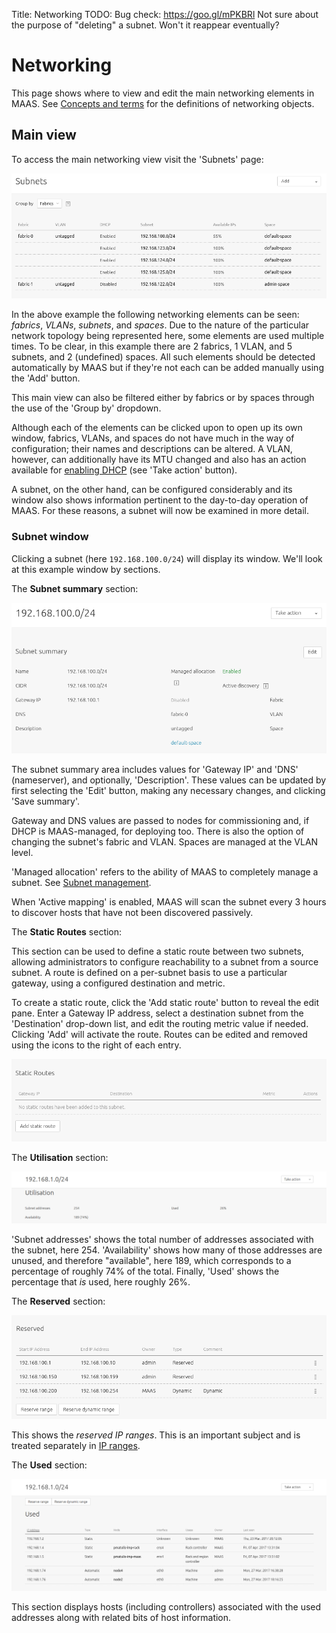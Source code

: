 Title: Networking
TODO:  Bug check: https://goo.gl/mPKBRl
       Not sure about the purpose of "deleting" a subnet. Won't it reappear eventually?


# Networking

This page shows where to view and edit the main networking elements in MAAS.
See [Concepts and terms][concepts] for the definitions of networking objects.


## Main view

To access the main networking view visit the 'Subnets' page:

![subnets page][img__subnets]

In the above example the following networking elements can be seen: *fabrics*,
*VLANs*, *subnets*, and *spaces*. Due to the nature of the particular network
topology being represented here, some elements are used multiple times. To be
clear, in this example there are 2 fabrics, 1 VLAN, and 5 subnets, and 2
(undefined) spaces. All such elements should be detected automatically by MAAS
but if they're not each can be added manually using the 'Add' button. 

This main view can also be filtered either by fabrics or by spaces through the
use of the 'Group by' dropdown.

Although each of the elements can be clicked upon to open up its own window,
fabrics, VLANs, and spaces do not have much in the way of configuration; their
names and descriptions can be altered. A VLAN, however, can additionally have
its MTU changed and also has an action available for
[enabling DHCP][enabling-dhcp] (see 'Take action' button).

A subnet, on the other hand, can be configured considerably and its window also
shows information pertinent to the day-to-day operation of MAAS. For these
reasons, a subnet will now be examined in more detail.

### Subnet window

Clicking a subnet (here `192.168.100.0/24`) will display its window. We'll look
at this example window by sections.

The **Subnet summary** section:

![networking subnets page summary][img__subnets-summary]

The subnet summary area includes values for 'Gateway IP' and 'DNS'
(nameserver), and optionally, 'Description'. These values can be updated by
first selecting the 'Edit' button, making any necessary changes, and clicking
'Save summary'.

Gateway and DNS values are passed to nodes for commissioning and, if DHCP is
MAAS-managed, for deploying too. There is also the option of changing the
subnet's fabric and VLAN. Spaces are managed at the VLAN level.

'Managed allocation' refers to the ability of MAAS to completely manage a
subnet. See [Subnet management][subnet-management].

When 'Active mapping' is enabled, MAAS will scan the subnet every 3 hours to
discover hosts that have not been discovered passively. 

The **Static Routes** section:

This section can be used to define a static route between two subnets, allowing
administrators to configure reachability to a subnet from a source subnet. A
route is defined on a per-subnet basis to use a particular gateway, using a
configured destination and metric.

To create a static route, click the 'Add static route' button to reveal the
edit pane. Enter a Gateway IP address, select a destination subnet from the
'Destination' drop-down list, and edit the routing metric value if needed.
Clicking 'Add' will activate the route. Routes can be edited and removed using
the icons to the right of each entry. 

![networking static routes configuration][img__subnets-routes]

The **Utilisation** section:

![networking subnets utilisation][img__2.2_subnets-utilisation]

'Subnet addresses' shows the total number of addresses associated
with the subnet, here 254. 'Availability' shows how many of those addresses
are unused, and therefore "available", here 189, which corresponds to a
percentage of roughly 74% of the total. Finally, 'Used' shows the percentage
that *is* used, here roughly 26%.

The **Reserved** section:

![networking subnets reserved][img__subnets-reserved]

This shows the *reserved IP ranges*. This is an important subject and is
treated separately in [IP ranges][ipranges].

The **Used** section:

![networking subnets used][img__2.2_subnets-used]

This section displays hosts (including controllers) associated with the used
addresses along with related bits of host information.


<!-- LINKS -->

[concepts]: intro-concepts.md
[enabling-dhcp]: installconfig-network-dhcp.md#enabling-dhcp
[ipranges]: installconfig-network-ipranges.md
[subnet-management]: installconfig-network-subnet-management.md

[img__subnets]: ../media/installconfig-networking__2.3_subnets.png
[img__subnets-summary]: ../media/installconfig-networking__2.3_subnets-summary.png
[img__subnets-routes]: ../media/installconfig-networking__2.3_subnets-routes.png
[img__2.2_subnets-utilisation]: ../media/installconfig-networking__2.2_subnets-utilisation.png
[img__subnets-reserved]: ../media/installconfig-networking__2.3_subnets-reserved.png
[img__2.2_subnets-used]: ../media/installconfig-networking__2.2_subnets-used.png
